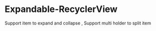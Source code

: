 # Expandable-RecyclerView
Support  item to expand and collapse , Support multi holder to split item 
